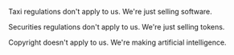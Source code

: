 Taxi regulations don't apply to us.  We're just selling software.

Securities regulations don't apply to us.  We're just selling tokens.

Copyright doesn't apply to us.  We're making artificial intelligence.
